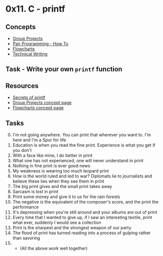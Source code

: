 # 0x11. C - printf

## Concepts

- [Group Projects](./https://alx-intranet.hbtn.io/concepts/111)
- [Pair Programming - How To](./https://alx-intranet.hbtn.io/concepts/121)
- [Flowcharts](./https://alx-intranet.hbtn.io/concepts/130)
- [Technical Writing](./https://alx-intranet.hbtn.io/concepts/225)

## Task - Write your own ```printf``` function

## Resources

- [Secrets of printf](./https://alx-intranet.hbtn.io/rltoken/7Vw7aUWgwC7JYUrqI4bh4Q)
- [Group Projects concept page](././https://alx-intranet.hbtn.io/concepts/111)
- [Flowcharts concept page](././https://alx-intranet.hbtn.io/concepts/130)

## Tasks

0. I'm not going anywhere. You can print that wherever you want to. I'm here and I'm a Spur for life
1. Education is when you read the fine print. Experience is what you get if you don't
2. With a face like mine, I do better in print
3. What one has not experienced, one will never understand in print
4. Nothing in fine print is ever good news
5. My weakness is wearing too much leopard print
6. How is the world ruled and led to war? Diplomats lie to journalists and believe these lies when they see them in print
7. The big print gives and the small print takes away
8. Sarcasm is lost in print
9. Print some money and give it to us for the rain forests
10. The negative is the equivalent of the composer's score, and the print the performance
11. It's depressing when you're still around and your albums are out of print
12. Every time that I wanted to give up, if I saw an interesting textile, print what ever, suddenly I would see a collection
13. Print is the sharpest and the strongest weapon of our party
14. The flood of print has turned reading into a process of gulping rather than savoring
15. * (All the above work well together)